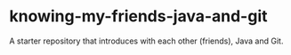 # knowing-my-friends-java-and-git
A starter repository that introduces with each other (friends), Java and Git.
